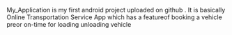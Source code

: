 My_Application is my first  android project uploaded on github . It is basically Online Transportation Service App which has a featureof booking  a vehicle preor on-time  for 
loading unloading vehicle 
